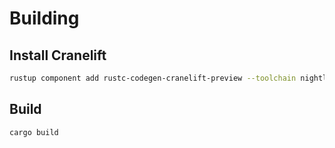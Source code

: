 # Building
## Install Cranelift
```bash
rustup component add rustc-codegen-cranelift-preview --toolchain nightly
```
## Build
```bash
cargo build
```
